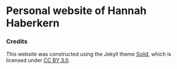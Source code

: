 Personal website of Hannah Haberkern
============

### Credits
This website was constructed using the Jekyll theme [Solid](https://github.com/st4ple/solid-jekyll), which is licensed under [CC BY 3.0](https://creativecommons.org/licenses/by/3.0/).

